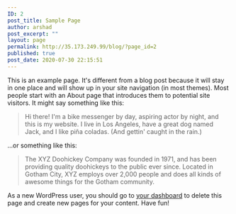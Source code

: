 ```yaml
---
ID: 2
post_title: Sample Page
author: arshad
post_excerpt: ""
layout: page
permalink: http://35.173.249.99/blog/?page_id=2
published: true
post_date: 2020-07-30 22:15:51
---
```

This is an example page. It's different from a blog post because it will stay in one place and will show up in your site navigation (in most themes). Most people start with an About page that introduces them to potential site visitors. It might say something like this:

<blockquote>Hi there! I'm a bike messenger by day, aspiring actor by night, and this is my website. I live in Los Angeles, have a great dog named Jack, and I like pi&#241;a coladas. (And gettin' caught in the rain.)</blockquote>

...or something like this:

<blockquote>The XYZ Doohickey Company was founded in 1971, and has been providing quality doohickeys to the public ever since. Located in Gotham City, XYZ employs over 2,000 people and does all kinds of awesome things for the Gotham community.</blockquote>

As a new WordPress user, you should go to <a href="http://35.173.249.99/blog/wp-admin/">your dashboard</a> to delete this page and create new pages for your content. Have fun!